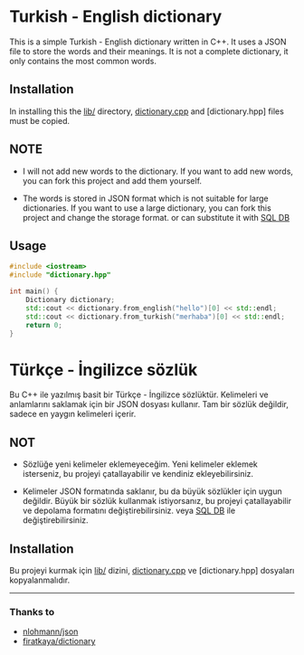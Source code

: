 # Turkish - English dictionary
This is a simple Turkish - English dictionary written in C++. It uses a JSON file to store the words and their meanings. It is not a complete dictionary, it only contains the most common words.


## Installation
In installing this the [lib/](./lib/) directory, [dictionary.cpp]() and [dictionary.hpp] files must be copied.

## NOTE
- I will not add new words to the dictionary. If you want to add new words, you can fork this project and add them yourself.

- The words is stored in JSON format which is not suitable for large dictionaries. If you want to use a large dictionary, you can fork this project and change the storage format. or can substitute it with [SQL DB]()

## Usage
```cpp
#include <iostream>
#include "dictionary.hpp"

int main() {
	Dictionary dictionary;
	std::cout << dictionary.from_english("hello")[0] << std::endl;
	std::cout << dictionary.from_turkish("merhaba")[0] << std::endl;
	return 0;
}
```


# Türkçe - İngilizce sözlük
Bu C++ ile yazılmış basit bir Türkçe - İngilizce sözlüktür. Kelimeleri ve anlamlarını saklamak için bir JSON dosyası kullanır. Tam bir sözlük değildir, sadece en yaygın kelimeleri içerir.

## NOT
- Sözlüğe yeni kelimeler eklemeyeceğim. Yeni kelimeler eklemek isterseniz, bu projeyi çatallayabilir ve kendiniz ekleyebilirsiniz.

- Kelimeler JSON formatında saklanır, bu da büyük sözlükler için uygun değildir. Büyük bir sözlük kullanmak istiyorsanız, bu projeyi çatallayabilir ve depolama formatını değiştirebilirsiniz. veya [SQL DB]() ile değiştirebilirsiniz.

## Installation
Bu projeyi kurmak için [lib/](./lib/) dizini, [dictionary.cpp]() ve [dictionary.hpp] dosyaları kopyalanmalıdır.

---
### Thanks to
- [nlohmann/json](https://github.com/nlohmann/json)
- [firatkaya/dictionary](https://github.com/firatkaya1/dictionary)